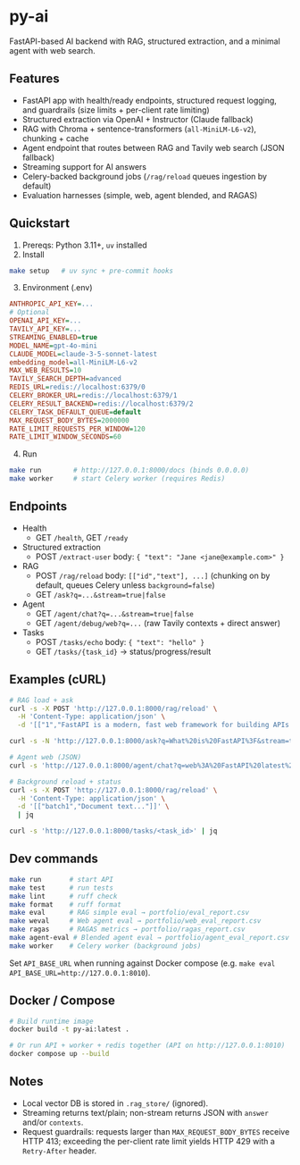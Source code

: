 # py-ai

FastAPI-based AI backend with RAG, structured extraction, and a minimal agent with web search.

## Features
- FastAPI app with health/ready endpoints, structured request logging, and guardrails (size limits + per-client rate limiting)
- Structured extraction via OpenAI + Instructor (Claude fallback)
- RAG with Chroma + sentence-transformers (`all-MiniLM-L6-v2`), chunking + cache
- Agent endpoint that routes between RAG and Tavily web search (JSON fallback)
- Streaming support for AI answers
- Celery-backed background jobs (`/rag/reload` queues ingestion by default)
- Evaluation harnesses (simple, web, agent blended, and RAGAS)

## Quickstart
1) Prereqs: Python 3.11+, `uv` installed
2) Install
```bash
make setup   # uv sync + pre-commit hooks
```
3) Environment (.env)
```ini
ANTHROPIC_API_KEY=...
# Optional
OPENAI_API_KEY=...
TAVILY_API_KEY=...
STREAMING_ENABLED=true
MODEL_NAME=gpt-4o-mini
CLAUDE_MODEL=claude-3-5-sonnet-latest
embedding_model=all-MiniLM-L6-v2
MAX_WEB_RESULTS=10
TAVILY_SEARCH_DEPTH=advanced
REDIS_URL=redis://localhost:6379/0
CELERY_BROKER_URL=redis://localhost:6379/1
CELERY_RESULT_BACKEND=redis://localhost:6379/2
CELERY_TASK_DEFAULT_QUEUE=default
MAX_REQUEST_BODY_BYTES=2000000
RATE_LIMIT_REQUESTS_PER_WINDOW=120
RATE_LIMIT_WINDOW_SECONDS=60
```
4) Run
```bash
make run        # http://127.0.0.1:8000/docs (binds 0.0.0.0)
make worker     # start Celery worker (requires Redis)
```

## Endpoints
- Health
  - GET `/health`, GET `/ready`
- Structured extraction
  - POST `/extract-user` body: `{ "text": "Jane <jane@example.com>" }`
- RAG
  - POST `/rag/reload` body: `[["id","text"], ...]` (chunking on by default, queues Celery unless `background=false`)
  - GET `/ask?q=...&stream=true|false`
- Agent
  - GET `/agent/chat?q=...&stream=true|false`
  - GET `/agent/debug/web?q=...` (raw Tavily contexts + direct answer)
- Tasks
  - POST `/tasks/echo` body: `{ "text": "hello" }`
  - GET `/tasks/{task_id}` → status/progress/result

## Examples (cURL)
```bash
# RAG load + ask
curl -s -X POST 'http://127.0.0.1:8000/rag/reload' \
  -H 'Content-Type: application/json' \
  -d '[["1","FastAPI is a modern, fast web framework for building APIs."]]'

curl -s -N 'http://127.0.0.1:8000/ask?q=What%20is%20FastAPI%3F&stream=true'

# Agent web (JSON)
curl -s 'http://127.0.0.1:8000/agent/chat?q=web%3A%20FastAPI%20latest%20release%20notes'

# Background reload + status
curl -s -X POST 'http://127.0.0.1:8000/rag/reload' \
  -H 'Content-Type: application/json' \
  -d '[["batch1","Document text..."]]' \
  | jq

curl -s 'http://127.0.0.1:8000/tasks/<task_id>' | jq
```

## Dev commands
```bash
make run       # start API
make test      # run tests
make lint      # ruff check
make format    # ruff format
make eval      # RAG simple eval → portfolio/eval_report.csv
make weval     # Web agent eval → portfolio/web_eval_report.csv
make ragas     # RAGAS metrics → portfolio/ragas_report.csv
make agent-eval # Blended agent eval → portfolio/agent_eval_report.csv
make worker    # Celery worker (background jobs)
```

Set `API_BASE_URL` when running against Docker compose (e.g. `make eval API_BASE_URL=http://127.0.0.1:8010`).

## Docker / Compose
```bash
# Build runtime image
docker build -t py-ai:latest .

# Or run API + worker + redis together (API on http://127.0.0.1:8010)
docker compose up --build
```

## Notes
- Local vector DB is stored in `.rag_store/` (ignored).
- Streaming returns text/plain; non-stream returns JSON with `answer` and/or `contexts`.
- Request guardrails: requests larger than `MAX_REQUEST_BODY_BYTES` receive HTTP 413; exceeding the per-client rate limit yields HTTP 429 with a `Retry-After` header.
